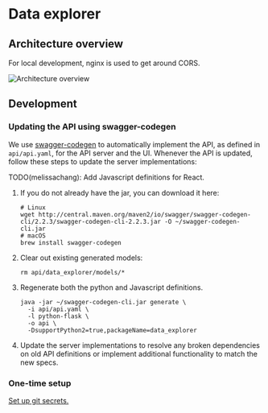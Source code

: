 # Data explorer

## Architecture overview

For local development, nginx is used to get around CORS.

![Architecture overview](https://i.imgur.com/tKv8FEL.png)

## Development

### Updating the API using swagger-codegen
We use [swagger-codegen](https://github.com/swagger-api/swagger-codegen) to
automatically implement the API, as defined in `api/api.yaml`, for the API
server and the UI. Whenever the API is updated, follow these steps to
update the server implementations:

TODO(melissachang): Add Javascript definitions for React.

1. If you do not already have the jar, you can download it here:
    ```
    # Linux
    wget http://central.maven.org/maven2/io/swagger/swagger-codegen-cli/2.2.3/swagger-codegen-cli-2.2.3.jar -O ~/swagger-codegen-cli.jar
    # macOS
    brew install swagger-codegen
    ```
1. Clear out existing generated models:
    ```
    rm api/data_explorer/models/*
    ```
1. Regenerate both the python and Javascript definitions.
    ```
    java -jar ~/swagger-codegen-cli.jar generate \
      -i api/api.yaml \
      -l python-flask \
      -o api \
      -DsupportPython2=true,packageName=data_explorer
    ```
1. Update the server implementations to resolve any broken dependencies on old API definitions or implement additional functionality to match the new specs.

### One-time setup
[Set up git secrets.](https://github.com/DataBiosphere/data-explorer/tree/master/hooks)
